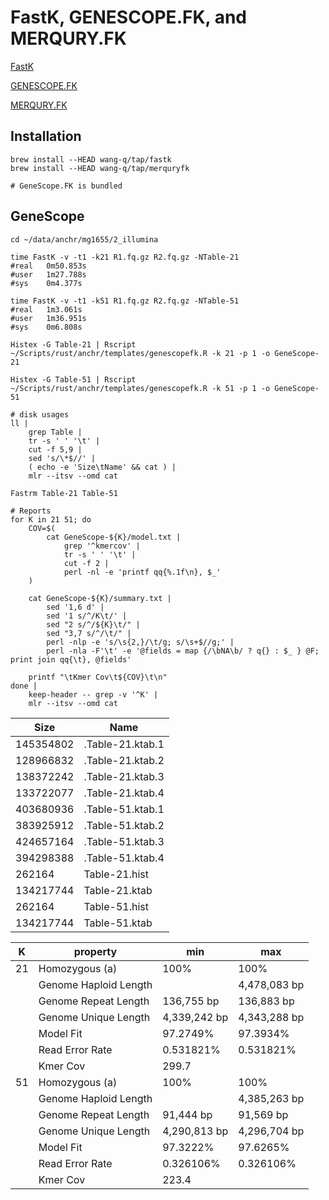 # FastK, GENESCOPE.FK, and MERQURY.FK

[FastK](https://github.com/thegenemyers/FASTK)

[GENESCOPE.FK](https://github.com/thegenemyers/GENESCOPE.FK)

[MERQURY.FK](https://github.com/thegenemyers/MERQURY.FK)

## Installation

```shell
brew install --HEAD wang-q/tap/fastk
brew install --HEAD wang-q/tap/merquryfk

# GeneScope.FK is bundled

```

## GeneScope

```shell
cd ~/data/anchr/mg1655/2_illumina

time FastK -v -t1 -k21 R1.fq.gz R2.fq.gz -NTable-21
#real	0m50.853s
#user	1m27.788s
#sys	0m4.377s

time FastK -v -t1 -k51 R1.fq.gz R2.fq.gz -NTable-51
#real	1m3.061s
#user	1m36.951s
#sys	0m6.808s

Histex -G Table-21 | Rscript ~/Scripts/rust/anchr/templates/genescopefk.R -k 21 -p 1 -o GeneScope-21

Histex -G Table-51 | Rscript ~/Scripts/rust/anchr/templates/genescopefk.R -k 51 -p 1 -o GeneScope-51

# disk usages
ll |
    grep Table |
    tr -s ' ' '\t' |
    cut -f 5,9 |
    sed 's/\*$//' |
    ( echo -e 'Size\tName' && cat ) |
    mlr --itsv --omd cat

Fastrm Table-21 Table-51

# Reports
for K in 21 51; do
    COV=$(
        cat GeneScope-${K}/model.txt |
            grep '^kmercov' |
            tr -s ' ' '\t' |
            cut -f 2 |
            perl -nl -e 'printf qq{%.1f\n}, $_'
    )
        
    cat GeneScope-${K}/summary.txt |
        sed '1,6 d' |
        sed '1 s/^/K\t/' |
        sed "2 s/^/${K}\t/" |
        sed "3,7 s/^/\t/" |
        perl -nlp -e 's/\s{2,}/\t/g; s/\s+$//g;' |
        perl -nla -F'\t' -e '@fields = map {/\bNA\b/ ? q{} : $_ } @F; print join qq{\t}, @fields'
        
    printf "\tKmer Cov\t${COV}\t\n"
done |
    keep-header -- grep -v '^K' |
    mlr --itsv --omd cat

```

| Size      | Name             |
|-----------|------------------|
| 145354802 | .Table-21.ktab.1 |
| 128966832 | .Table-21.ktab.2 |
| 138372242 | .Table-21.ktab.3 |
| 133722077 | .Table-21.ktab.4 |
| 403680936 | .Table-51.ktab.1 |
| 383925912 | .Table-51.ktab.2 |
| 424657164 | .Table-51.ktab.3 |
| 394298388 | .Table-51.ktab.4 |
| 262164    | Table-21.hist    |
| 134217744 | Table-21.ktab    |
| 262164    | Table-51.hist    |
| 134217744 | Table-51.ktab    |


| K   | property              | min          | max          |
|-----|-----------------------|--------------|--------------|
| 21  | Homozygous (a)        | 100%         | 100%         |
|     | Genome Haploid Length |              | 4,478,083 bp |
|     | Genome Repeat Length  | 136,755 bp   | 136,883 bp   |
|     | Genome Unique Length  | 4,339,242 bp | 4,343,288 bp |
|     | Model Fit             | 97.2749%     | 97.3934%     |
|     | Read Error Rate       | 0.531821%    | 0.531821%    |
|     | Kmer Cov              | 299.7        |              |
| 51  | Homozygous (a)        | 100%         | 100%         |
|     | Genome Haploid Length |              | 4,385,263 bp |
|     | Genome Repeat Length  | 91,444 bp    | 91,569 bp    |
|     | Genome Unique Length  | 4,290,813 bp | 4,296,704 bp |
|     | Model Fit             | 97.3222%     | 97.6265%     |
|     | Read Error Rate       | 0.326106%    | 0.326106%    |
|     | Kmer Cov              | 223.4        |              |
